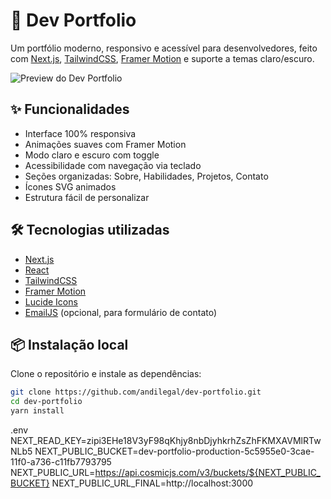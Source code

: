 # 🚀 Dev Portfolio

Um portfólio moderno, responsivo e acessível para desenvolvedores, feito com [Next.js](https://nextjs.org/), [TailwindCSS](https://tailwindcss.com/), [Framer Motion](https://www.framer.com/motion/) e suporte a temas claro/escuro.

![Preview do Dev Portfolio](./public/preview.jpg)

## ✨ Funcionalidades

- Interface 100% responsiva
- Animações suaves com Framer Motion
- Modo claro e escuro com toggle
- Acessibilidade com navegação via teclado
- Seções organizadas: Sobre, Habilidades, Projetos, Contato
- Ícones SVG animados
- Estrutura fácil de personalizar

## 🛠️ Tecnologias utilizadas

- [Next.js](https://nextjs.org/)
- [React](https://reactjs.org/)
- [TailwindCSS](https://tailwindcss.com/)
- [Framer Motion](https://www.framer.com/motion/)
- [Lucide Icons](https://lucide.dev/)
- [EmailJS](https://www.emailjs.com/) (opcional, para formulário de contato)

## 📦 Instalação local

Clone o repositório e instale as dependências:

```bash
git clone https://github.com/andilegal/dev-portfolio.git
cd dev-portfolio
yarn install
```

.env
NEXT_READ_KEY=zipi3EHe18V3yF98qKhjy8nbDjyhkrhZsZhFKMXAVMlRTwNLb5
NEXT_PUBLIC_BUCKET=dev-portfolio-production-5c5955e0-3cae-11f0-a736-c11fb7793795
NEXT_PUBLIC_URL=https://api.cosmicjs.com/v3/buckets/${NEXT_PUBLIC_BUCKET}
NEXT_PUBLIC_URL_FINAL=http://localhost:3000
